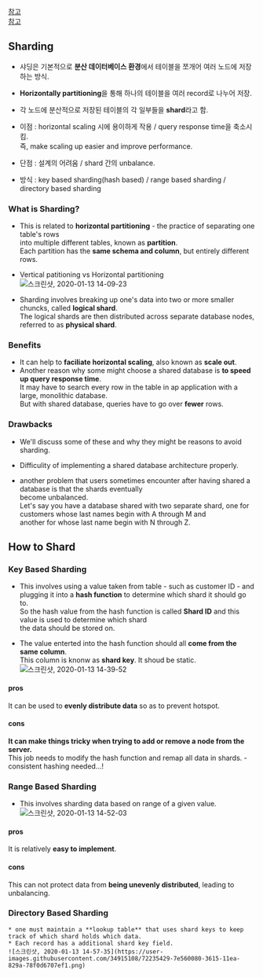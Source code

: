 [참고](https://www.digitalocean.com/community/tutorials/understanding-database-sharding)  
[참고](https://www.acodersjourney.com/database-sharding/)  
  
  
## Sharding  

  * 샤딩은 기본적으로 **분산 데이터베이스 환경**에서 테이블을 쪼개어 여러 노드에 저장하는 방식.  
  * **Horizontally partitioning**을 통해 하나의 테이블을 여러 record로 나누어 저장.  
  * 각 노드에 분산적으로 저장된 테이블의 각 일부들을 **shard**라고 함.  
  * 이점 : horizontal scaling 시에 용이하게 작용 / query response time을 축소시킴.  
   즉, make scaling up easier and improve performance.  
   
  * 단점 : 설계의 어려움  / shard 간의 unbalance.  
  * 방식 : key based sharding(hash based) / range based sharding / directory based sharding  
  
### What is Sharding?  

  * This is related to **horizontal partitioning** - the practice of separating one table's rows  
  into multiple different tables, known as **partition**.  
  Each partition has the **same schema and column**, but entirely different rows.  
  
  * Vertical patitioning vs Horizontal partitioning  
  ![스크린샷, 2020-01-13 14-09-23](https://user-images.githubusercontent.com/34915108/72234045-54e5a680-360e-11ea-97a4-dddec703325f.png)  
  
  
  * Sharding involves breaking up one's data into two or more smaller chuncks, called **logical shard**.  
  The logical shards are then distributed across separate database nodes, referred to as **physical shard**.  
  
  
### Benefits  
  * It can help to **faciliate horizontal scaling**, also known as **scale out**.  
  * Another reason why some might choose a shared database is **to speed up query response time**.  
  It may have to search every row in the table in ap application with a large, monolithic database.  
  But with shared database, queries have to go over **fewer** rows.  


### Drawbacks  
  * We'll discuss some of these and why they might be reasons to avoid sharding.  
    
  * Difficulity of implementing a shared database architecture properly.  
  * another problem that users sometimes encounter after having shared a database is that the shards eventually  
  become unbalanced.  
  Let's say you have a database shared with two separate shard, one for customers whose last names begin with A through M and  
  another for whose last name begin with N through Z.  
  
## How to Shard  

  ### Key Based Sharding   
  *  This involves using a value taken from table - such as customer ID - and plugging it into a **hash function** 
  to determine which shard it should go to.  
  So the hash value from the hash function is called **Shard ID** and this value is used to determine which shard  
  the data should be stored on.  
  
  * The value enterted into the hash function should all **come from the same column**.  
  This column is knonw as **shard key**. It shoud be static.  
  ![스크린샷, 2020-01-13 14-39-52](https://user-images.githubusercontent.com/34915108/72235422-7a29e300-3615-11ea-82c8-a15f930cb87a.png)
  #### pros 
  It can be used to **evenly distribute data** so as to prevent hotspot.  
  #### cons 
  **It can make things tricky when trying to add or remove a node from the server.**  
  This job needs to modify the hash function  and remap all data in shards.  - consistent hashing needed...!  
  
  
  
  ### Range Based Sharding   
  * This involves sharding data based on range of a given value.  
  ![스크린샷, 2020-01-13 14-52-03](https://user-images.githubusercontent.com/34915108/72235425-7c8c3d00-3615-11ea-91e5-09c314552e57.png)
  #### pros  
  It is relatively **easy to implement**.  
  #### cons  
  This can not protect data from **being unevenly distributed**, leading to unbalancing.  
  
  ### Directory Based Sharding  
    * one must maintain a **lookup table** that uses shard keys to keep track of which shard holds which data.  
    * Each record has a additional shard key field.  
    ![스크린샷, 2020-01-13 14-57-35](https://user-images.githubusercontent.com/34915108/72235429-7e560080-3615-11ea-829a-78f0d6707ef1.png)  
  
